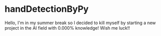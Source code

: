 # handDetectionByPy
Hello, I'm in my summer break so I decided to kill myself by starting a new project in the AI field with 0.000% knowledge! Wish me luck!!
